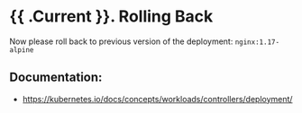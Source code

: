 # {{ .Current }}. Rolling Back

Now please roll back to previous version of the deployment: `nginx:1.17-alpine`

## Documentation:
- https://kubernetes.io/docs/concepts/workloads/controllers/deployment/
